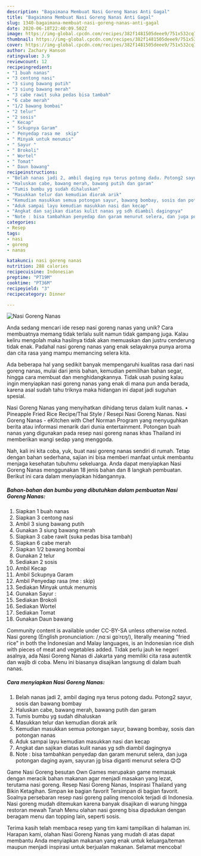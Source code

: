 ```yaml
---
description: "Bagaimana Membuat Nasi Goreng Nanas Anti Gagal"
title: "Bagaimana Membuat Nasi Goreng Nanas Anti Gagal"
slug: 1340-bagaimana-membuat-nasi-goreng-nanas-anti-gagal
date: 2020-06-18T22:40:09.502Z
image: https://img-global.cpcdn.com/recipes/382f1481505deee9/751x532cq70/nasi-goreng-nanas-foto-resep-utama.jpg
thumbnail: https://img-global.cpcdn.com/recipes/382f1481505deee9/751x532cq70/nasi-goreng-nanas-foto-resep-utama.jpg
cover: https://img-global.cpcdn.com/recipes/382f1481505deee9/751x532cq70/nasi-goreng-nanas-foto-resep-utama.jpg
author: Zachary Hanson
ratingvalue: 3.9
reviewcount: 12
recipeingredient:
- "1 buah nanas"
- "3 centong nasi"
- "3 siung bawang putih"
- "3 siung bawang merah"
- "3 cabe rawit suka pedas bisa tambah"
- "6 cabe merah"
- "1/2 bawang bombai"
- "2 telur"
- "2 sosis"
- " Kecap"
- " Sckupnya Garam"
- " Penyedap rasa me  skip"
- " Minyak untuk menumis"
- " Sayur "
- " Brokoli"
- " Wortel"
- " Tomat"
- " Daun bawang"
recipeinstructions:
- "Belah nanas jadi 2, ambil daging nya terus potong dadu. Potong2 sayur, sosis dan bawang bombay"
- "Haluskan cabe, bawang merah, bawang putih dan garam"
- "Tumis bumbu yg sudah dihaluskan"
- "Masukkan telur dan kemudian diorak arik"
- "Kemudian masukkan semua potongan sayur, bawang bombay, sosis dan potongan nanas"
- "Aduk sampai layu kemudian masukkan nasi dan kecap"
- "Angkat dan sajikan diatas kulit nanas yg sdh diambil dagingnya"
- "Note : bisa tambahkan penyedap dan garam menurut selera, dan juga potongan daging ayam, sayuran jg bisa diganti menurut selera 😊😊"
categories:
- Resep
tags:
- nasi
- goreng
- nanas

katakunci: nasi goreng nanas 
nutrition: 288 calories
recipecuisine: Indonesian
preptime: "PT19M"
cooktime: "PT36M"
recipeyield: "3"
recipecategory: Dinner

---
```



![Nasi Goreng Nanas](https://img-global.cpcdn.com/recipes/382f1481505deee9/751x532cq70/nasi-goreng-nanas-foto-resep-utama.jpg)

Anda sedang mencari ide resep nasi goreng nanas yang unik? Cara membuatnya memang tidak terlalu sulit namun tidak gampang juga. Kalau keliru mengolah maka hasilnya tidak akan memuaskan dan justru cenderung tidak enak. Padahal nasi goreng nanas yang enak selayaknya punya aroma dan cita rasa yang mampu memancing selera kita.

Ada beberapa hal yang sedikit banyak mempengaruhi kualitas rasa dari nasi goreng nanas, mulai dari jenis bahan, kemudian pemilihan bahan segar, hingga cara membuat dan menghidangkannya. Tidak usah pusing kalau ingin menyiapkan nasi goreng nanas yang enak di mana pun anda berada, karena asal sudah tahu triknya maka hidangan ini dapat jadi suguhan spesial.

Nasi Goreng Nanas yang menyihatkan dihidang terus dalam kulit nanas. • Pineapple Fried Rice Recipe/Thai Style / Resepi Nasi Goreng Nanas. Nasi Goreng Nanas - eKitchen with Chef Norman Program yang menyuguhkan berita atau informasi menarik dari dunia entertainment. Potongan buah nanas yang digunakan pada resep nasi goreng nanas khas Thailand ini memberikan wangi sedap yang menggoda.


Nah, kali ini kita coba, yuk, buat nasi goreng nanas sendiri di rumah. Tetap dengan bahan sederhana, sajian ini bisa memberi manfaat untuk membantu menjaga kesehatan tubuhmu sekeluarga. Anda dapat menyiapkan Nasi Goreng Nanas menggunakan 18 jenis bahan dan 8 langkah pembuatan. Berikut ini cara dalam menyiapkan hidangannya.

<!--inarticleads1-->

##### Bahan-bahan dan bumbu yang dibutuhkan dalam pembuatan Nasi Goreng Nanas:

1. Siapkan 1 buah nanas
1. Siapkan 3 centong nasi
1. Ambil 3 siung bawang putih
1. Gunakan 3 siung bawang merah
1. Siapkan 3 cabe rawit (suka pedas bisa tambah)
1. Siapkan 6 cabe merah
1. Siapkan 1/2 bawang bombai
1. Gunakan 2 telur
1. Sediakan 2 sosis
1. Ambil  Kecap
1. Ambil  Sckupnya Garam
1. Ambil  Penyedap rasa (me : skip)
1. Sediakan  Minyak untuk menumis
1. Gunakan  Sayur :
1. Sediakan  Brokoli
1. Sediakan  Wortel
1. Sediakan  Tomat
1. Gunakan  Daun bawang


Community content is available under CC-BY-SA unless otherwise noted. Nasi goreng (English pronunciation: /ˌnɑːsi ɡɒˈrɛŋ/), literally meaning &#34;fried rice&#34; in both the Indonesian and Malay languages, is an Indonesian rice dish with pieces of meat and vegetables added. Tidak perlu jauh ke negeri asalnya, ada Nasi Goreng Nanas di Jakarta yang memiliki cita rasa autentik dan wajib di coba. Menu ini biasanya disajikan langsung di dalam buah nanas. 

<!--inarticleads2-->

##### Cara menyiapkan Nasi Goreng Nanas:

1. Belah nanas jadi 2, ambil daging nya terus potong dadu. Potong2 sayur, sosis dan bawang bombay
1. Haluskan cabe, bawang merah, bawang putih dan garam
1. Tumis bumbu yg sudah dihaluskan
1. Masukkan telur dan kemudian diorak arik
1. Kemudian masukkan semua potongan sayur, bawang bombay, sosis dan potongan nanas
1. Aduk sampai layu kemudian masukkan nasi dan kecap
1. Angkat dan sajikan diatas kulit nanas yg sdh diambil dagingnya
1. Note : bisa tambahkan penyedap dan garam menurut selera, dan juga potongan daging ayam, sayuran jg bisa diganti menurut selera 😊😊


Game Nasi Goreng besutan Own Games merupakan game memasak dengan meracik bahan makanan agar menjadi masakan yang lezat, terutama nasi goreng. Resep Nasi Goreng Nanas, Inspirasi Thailand yang Bikin Ketagihan. Simpan ke bagian favorit Tersimpan di bagian favorit. Soalnya persebaran resep nasi goreng paling mencolok terjadi di Indonesia. Nasi goreng mudah ditemukan karena banyak disajikan di warung hingga restoran mewah Tanah Menu olahan nasi goreng bisa dipadukan dengan beragam menu dan topping lain, seperti sosis. 

Terima kasih telah membaca resep yang tim kami tampilkan di halaman ini. Harapan kami, olahan Nasi Goreng Nanas yang mudah di atas dapat membantu Anda menyiapkan makanan yang enak untuk keluarga/teman maupun menjadi inspirasi untuk berjualan makanan. Selamat mencoba!

